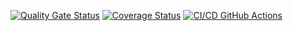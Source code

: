 [![Quality Gate Status](https://sonarcloud.io/api/project_badges/measure?project=leftfellow_Python_tests&metric=alert_status)](https://sonarcloud.io/summary/new_code?id=leftfellow_Python_tests)
[![Coverage Status](https://coveralls.io/repos/github/leftfellow/Python_tests/badge.svg)](https://coveralls.io/github/leftfellow/Python_tests)
[![CI/CD GitHub Actions](https://github.com/leftfellow/Python_tests/actions/workflows/pythontest.yml/badge.svg)](https://github.com/leftfellow/Python_tests/actions/workflows/pythontest.yml)
